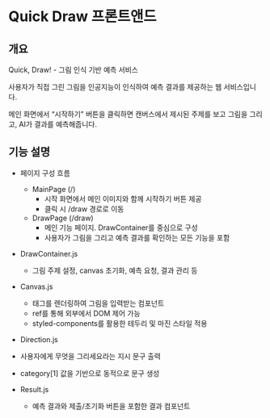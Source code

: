 # Quick Draw 프론트앤드

## 개요
Quick, Draw! - 그림 인식 기반 예측 서비스

사용자가 직접 그린 그림을 인공지능이 인식하여 예측 결과를 제공하는 웹 서비스입니다.

메인 화면에서 “시작하기” 버튼을 클릭하면 캔버스에서 제시된 주제를 보고 그림을 그리고, AI가 결과를 예측해줍니다.

## 기능 설명

- 페이지 구성 흐름
  - MainPage (/)
    - 시작 화면에서 메인 이미지와 함께 시작하기 버튼 제공
    - 클릭 시 /draw 경로로 이동   
  - DrawPage (/draw)
    - 메인 기능 페이지. DrawContainer를 중심으로 구성
    - 사용자가 그림을 그리고 예측 결과를 확인하는 모든 기능을 포함

- DrawContainer.js
  - 그림 주제 설정, canvas 초기화, 예측 요청, 결과 관리 등 

- Canvas.js
  - <canvas> 태그를 렌더링하여 그림을 입력받는 컴포넌트
  - ref를 통해 외부에서 DOM 제어 가능
  - styled-components를 활용한 테두리 및 마진 스타일 적용

-  Direction.js
  -  사용자에게 무엇을 그리세요라는 지시 문구 출력
  -  category[1] 값을 기반으로 동적으로 문구 생성

- Result.js
  - 예측 결과와 제출/초기화 버튼을 포함한 결과 컴포넌트
